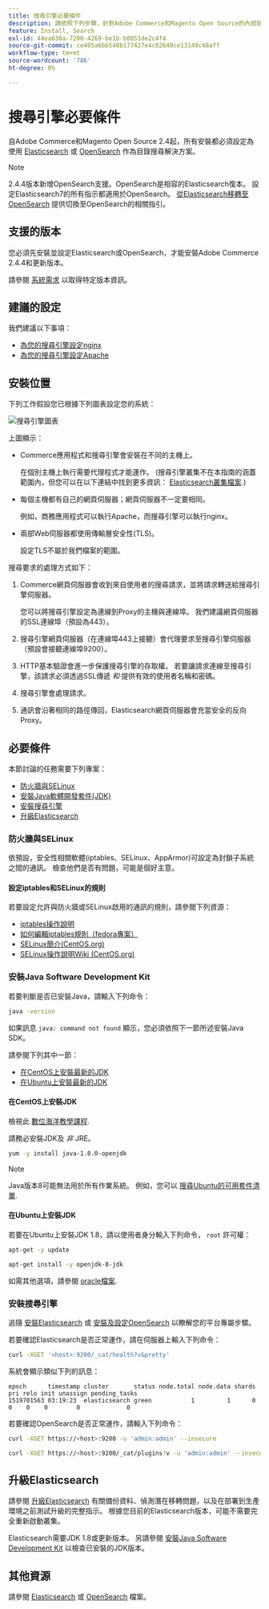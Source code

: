 ```yaml
---
title: 搜尋引擎必要條件
description: 請依照下列步驟，針對Adobe Commerce和Magento Open Source的內部部署安裝來安裝和設定支援的搜尋引擎軟體。
feature: Install, Search
exl-id: 44ea638a-7200-4269-be1b-b0851de2c4f4
source-git-commit: ce405a6bb548b177427e4c02640ce13149c48aff
workflow-type: tm+mt
source-wordcount: '786'
ht-degree: 0%

---
```


# 搜尋引擎必要條件

自Adobe Commerce和Magento Open Source 2.4起，所有安裝都必須設定為使用 [Elasticsearch](https://www.elastic.co) 或 [OpenSearch](https://opensearch.org/) 作為目錄搜尋解決方案。

>[!NOTE]
>
>2.4.4版本新增OpenSearch支援。OpenSearch是相容的Elasticsearch復本。 設定Elasticsearch7的所有指示都適用於OpenSearch。 [從Elasticsearch移轉至OpenSearch](../../../upgrade/prepare/opensearch-migration.md) 提供切換至OpenSearch的相關指引。

## 支援的版本

您必須先安裝並設定Elasticsearch或OpenSearch，才能安裝Adobe Commerce 2.4.4和更新版本。

請參閱 [系統需求](../../system-requirements.md) 以取得特定版本資訊。

## 建議的設定

我們建議以下事項：

* [為您的搜尋引擎設定nginx](configure-nginx.md)
* [為您的搜尋引擎設定Apache](configure-apache.md)

## 安裝位置

下列工作假設您已根據下列圖表設定您的系統：

![搜尋引擎圖表](../../../assets/installation/search-engine-config.svg)

上圖顯示：

* Commerce應用程式和搜尋引擎會安裝在不同的主機上。

  在個別主機上執行需要代理程式才能運作。 (搜尋引擎叢集不在本指南的涵蓋範圍內，但您可以在以下連結中找到更多資訊： [Elasticsearch叢集檔案](https://www.elastic.co/guide/en/elasticsearch/guide/current/distributed-cluster.html).)

* 每個主機都有自己的網頁伺服器；網頁伺服器不一定要相同。

  例如，商務應用程式可以執行Apache，而搜尋引擎可以執行nginx。

* 兩部Web伺服器都使用傳輸層安全性(TLS)。

  設定TLS不屬於我們檔案的範圍。

搜尋要求的處理方式如下：

1. Commerce網頁伺服器會收到來自使用者的搜尋請求，並將請求轉送給搜尋引擎伺服器。

   您可以將搜尋引擎設定為連線到Proxy的主機與連線埠。 我們建議網頁伺服器的SSL連線埠（預設為443）。

1. 搜尋引擎網頁伺服器（在連線埠443上接聽）會代理要求至搜尋引擎伺服器（預設會接聽連線埠9200）。

1. HTTP基本驗證會進一步保護搜尋引擎的存取權。 若要讓請求連線至搜尋引擎，該請求必須透過SSL傳遞 *和* 提供有效的使用者名稱和密碼。

1. 搜尋引擎會處理請求。

1. 通訊會沿著相同的路徑傳回，Elasticsearch網頁伺服器會充當安全的反向Proxy。

## 必要條件

本節討論的任務需要下列專案：

* [防火牆與SELinux](#firewall-and-selinux)
* [安裝Java軟體開發套件(JDK)](#install-the-java-software-development-kit)
* [安裝搜尋引擎](#install-the-search-engine)
* [升級Elasticsearch](#upgrading-elasticsearch)

### 防火牆與SELinux

依預設，安全性相關軟體(iptables、SELinux、AppArmor)可設定為封鎖子系統之間的通訊。 檢查他們是否有問題，可能是個好主意。

#### 設定iptables和SELinux的規則

若要設定允許與防火牆或SELinux啟用的通訊的規則，請參閱下列資源：

* [iptables操作說明](https://help.ubuntu.com/community/IptablesHowTo)
* [如何編輯iptables規則（fedora專案）](https://fedoraproject.org/wiki/How_to_edit_iptables_rules)
* [SELinux簡介(CentOS.org)](https://www.centos.org)
* [SELinux操作說明Wiki (CentOS.org)](https://wiki.centos.org/HowTos/SELinux)

### 安裝Java Software Development Kit

若要判斷是否已安裝Java，請輸入下列命令：

```bash
java -version
```

如果訊息 `java: command not found` 顯示，您必須依照下一節所述安裝Java SDK。

請參閱下列其中一節：

* [在CentOS上安裝最新的JDK](#install-the-jdk-on-centos)
* [在Ubuntu上安裝最新的JDK](#install-the-jdk-on-ubuntu)

#### 在CentOS上安裝JDK

檢視此 [數位海洋教學課程](https://www.digitalocean.com/community/tutorials/how-to-install-java-on-centos-and-fedora#install-oracle-java-8).

請務必安裝JDK及 *非* JRE。

```bash
yum -y install java-1.8.0-openjdk
```

>[!NOTE]
>
>Java版本8可能無法用於所有作業系統。 例如，您可以 [搜尋Ubuntu的可用套件清單](https://packages.ubuntu.com/).

#### 在Ubuntu上安裝JDK

若要在Ubuntu上安裝JDK 1.8，請以使用者身分輸入下列命令， `root` 許可權：

```bash
apt-get -y update
```

```bash
apt-get install -y openjdk-8-jdk
```

如需其他選項，請參閱 [oracle檔案](https://docs.oracle.com/javase/8/docs/technotes/guides/install/install_overview.html).

### 安裝搜尋引擎

追隨 [安裝Elasticsearch](https://www.elastic.co/guide/en/elasticsearch/reference/current/install-elasticsearch.html) 或 [安裝及設定OpenSearch](https://opensearch.org/docs/latest/opensearch/install/index/) 以瞭解您的平台專屬步驟。

若要確認Elasticsearch是否正常運作，請在伺服器上輸入下列命令：

```bash
curl -XGET '<host>:9200/_cat/health?v&pretty'
```

系統會顯示類似下列的訊息：

```terminal
epoch      timestamp cluster       status node.total node.data shards pri relo init unassign pending_tasks
1519701563 03:19:23  elasticsearch green           1         1      0   0    0    0        0             0
```

若要確認OpenSearch是否正常運作，請輸入下列命令：

```bash
curl -XGET https://<host>:9200 -u 'admin:admin' --insecure
```

```bash
curl -XGET https://<host>:9200/_cat/plugins?v -u 'admin:admin' --insecure
```

## 升級Elasticsearch

請參閱 [升級Elasticsearch](https://www.elastic.co/guide/en/elasticsearch/reference/current/setup-upgrade.html) 有關備份資料、偵測潛在移轉問題，以及在部署到生產環境之前測試升級的完整指示。 根據您目前的Elasticsearch版本，可能不需要完全重新啟動叢集。

Elasticsearch需要JDK 1.8或更新版本。 另請參閱 [安裝Java Software Development Kit](#install-the-java-software-development-kit) 以檢查已安裝的JDK版本。

## 其他資源

請參閱 [Elasticsearch](https://www.elastic.co/guide/en/elasticsearch/reference/current/index.html) 或 [OpenSearch](https://opensearch.org/docs/latest/) 檔案。
